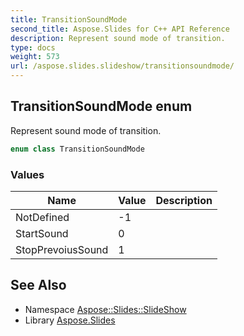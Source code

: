 ```yaml
---
title: TransitionSoundMode
second_title: Aspose.Slides for C++ API Reference
description: Represent sound mode of transition.
type: docs
weight: 573
url: /aspose.slides.slideshow/transitionsoundmode/
---
```

## TransitionSoundMode enum


Represent sound mode of transition.

```cpp
enum class TransitionSoundMode
```

### Values

| Name | Value | Description |
| --- | --- | --- |
| NotDefined | -1 |  |
| StartSound | 0 |  |
| StopPrevoiusSound | 1 |  |

## See Also

* Namespace [Aspose::Slides::SlideShow](../)
* Library [Aspose.Slides](../../)